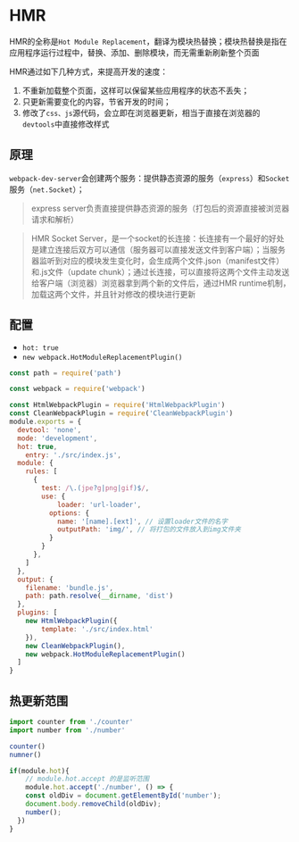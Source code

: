 # HMR

HMR的全称是`Hot Module Replacement`，翻译为模块热替换；模块热替换是指在 应用程序运行过程中，替换、添加、删除模块，而无需重新刷新整个页面



HMR通过如下几种方式，来提高开发的速度：

1. 不重新加载整个页面，这样可以保留某些应用程序的状态不丢失；
2. 只更新需要变化的内容，节省开发的时间；
3. 修改了`css、js`源代码，会立即在浏览器更新，相当于直接在浏览器的`devtools`中直接修改样式

## 原理

`webpack-dev-server`会创建两个服务：提供静态资源的服务（`express`）和`Socket`服务（`net.Socket`）；

> express server负责直接提供静态资源的服务（打包后的资源直接被浏览器请求和解析）

> HMR Socket Server，是一个socket的长连接：长连接有一个最好的好处是建立连接后双方可以通信（服务器可以直接发送文件到客户端）；当服务器监听到对应的模块发生变化时，会生成两个文件.json（manifest文件）和.js文件（update chunk）；通过长连接，可以直接将这两个文件主动发送给客户端（浏览器）浏览器拿到两个新的文件后，通过HMR runtime机制，加载这两个文件，并且针对修改的模块进行更新



## 配置

- `hot: true`
- `new webpack.HotModuleReplacementPlugin()`

```js
const path = require('path')

const webpack = require('webpack')

const HtmlWebpackPlugin = require('HtmlWebpackPlugin')
const CleanWebpackPlugin = require('CleanWebpackPlugin')
module.exports = {
  devtool: 'none',
  mode: 'development',
  hot: true,
	entry: './src/index.js',
  module: {
  	rules: [
      {
      	test: /\.(jpe?g|png|gif)$/,
        use: {
        	loader: 'url-loader',
          options: {
          	name: '[name].[ext]', // 设置loader文件的名字
            outputPath: 'img/', // 将打包的文件放入到img文件夹
          }
        }
      },
    ]
  },
  output: {
  	filename: 'bundle.js',
    path: path.resolve(__dirname, 'dist')
  },
  plugins: [
  	new HtmlWebpackPlugin({
    	template: './src/index.html'
    }),
    new CleanWebpackPlugin(),
    new webpack.HotModuleReplacementPlugin()
  ]
}
```



## 热更新范围

```js
import counter from './counter'
import number from './number'

counter()
numner()

if(module.hot){
    // module.hot.accept 的是监听范围
	module.hot.accept('./number', () => {
  	const oldDiv = document.getElementById('number');
    document.body.removeChild(oldDiv);
    number();
  })
}
```

